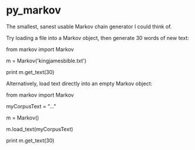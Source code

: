 py_markov
=========

The smallest, sanest usable Markov chain generator I could think of.

Try loading a file into a Markov object, then generate 30 words of new text:

  from markov import Markov

  m = Markov('kingjamesbible.txt')

  print m.get_text(30)

Alternatively, load text directly into an empty Markov object:

  from markov import Markov

  myCorpusText = "..."
  
  m = Markov()

  m.load_text(myCorpusText)

  print m.get_text(30)
